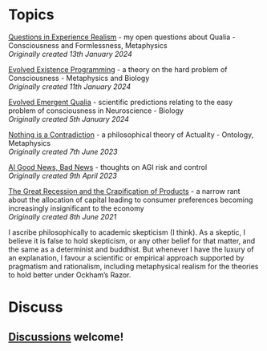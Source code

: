 # Topics

[Questions in Experience Realism](Questions%20in%20Experience%20Realism.md) - my open questions about Qualia - Consciousness and Formlessness, Metaphysics
<br>*Originally created 13th January 2024*

[Evolved Existence Programming](Evolved%20Existence%20Programming.md) - a theory on the hard problem of Consciousness - Metaphysics and Biology
<br>*Originally created 11th January 2024*

[Evolved Emergent Qualia](Evolved%20Emergent%20Qualia.md) - scientific predictions relating to the easy problem of consciousness in Neuroscience - Biology
<br>*Originally created 5th January 2024*

[Nothing is a Contradiction](Nothing%20is%20a%20Contradiction.md) - a philosophical theory of Actuality - Ontology, Metaphysics
<br>*Originally created 7th June 2023*

[AI Good News, Bad News](AI%20Good%20News%2c%20Bad%20News.md) - thoughts on AGI risk and control
<br>*Originally created 9th April 2023*

[The Great Recession and the Crapification of Products](The%20Great%20Recession%20and%20the%20Crapification%20of%20Products.md) - a narrow rant about the allocation of capital leading to consumer preferences becoming increasingly insignificant to the economy
<br>*Originally created 8th June 2021*

I ascribe philosophically to academic skepticism (I think). As a skeptic, I believe it is false to hold skepticism, or any other belief for that matter, and the same as a determinist and buddhist. But whenever I have the luxury of an explanation, I favour a scientific or empirical approach supported by pragmatism and rationalism, including metaphysical realism for the theories to hold better under Ockham’s Razor.

# Discuss

## [Discussions](https://github.com/aliclark/the_wooden_sword/discussions) welcome!

